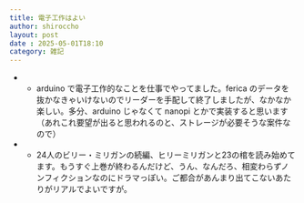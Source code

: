 ```yaml
---
title: 電子工作はよい
author: shiroccho
layout: post
date : 2025-05-01T18:10
category: 雑記
---
```

- - arduino で電子工作的なことを仕事でやってました。ferica のデータを抜かなきゃいけないのでリーダーを手配して終了しましたが、なかなか楽しい。多分、arduino じゃなくて nanopi とかで実装すると思います（あれこれ要望が出ると思われるのと、ストレージが必要そうな案件なので）
- - 24人のビリー・ミリガンの続編、ヒリーミリガンと23の棺を読み始めてます。もうすぐ上巻が終わるんだけど、うん、なんだろ、相変わらずノンフィクションなのにドラマっぽい。ご都合があんまり出てこないあたりがリアルでよいですが。
